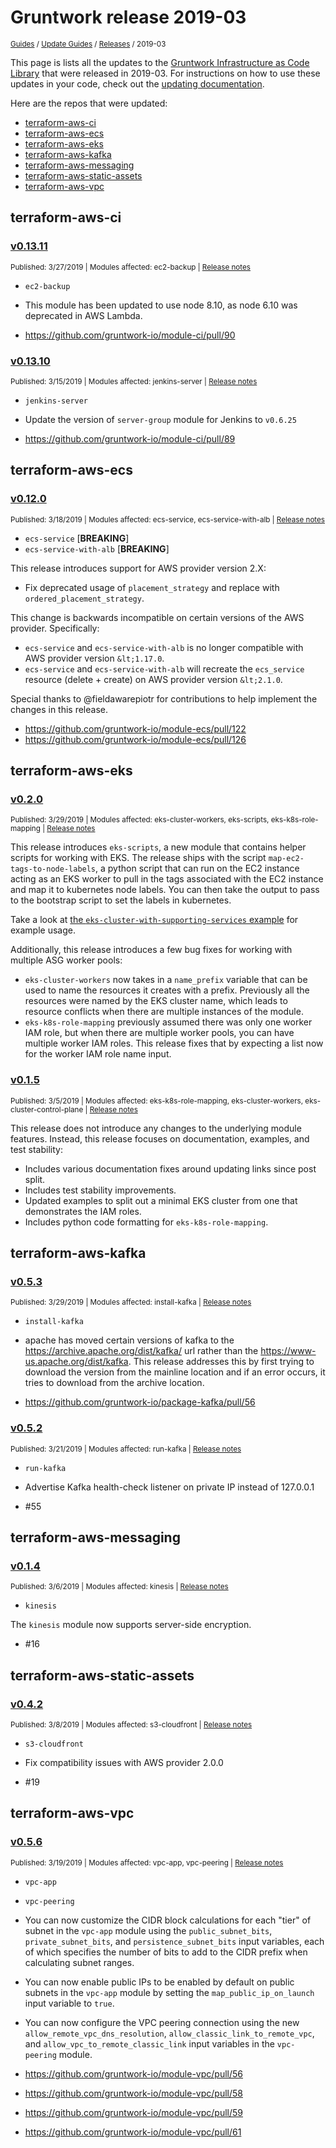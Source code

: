 
# Gruntwork release 2019-03

<p style={{marginTop: "-25px"}}><small><a href="/guides">Guides</a> / <a href="/guides/stay-up-to-date">Update Guides</a> / <a href="/guides/stay-up-to-date/releases">Releases</a> / 2019-03</small></p>

This page is lists all the updates to the [Gruntwork Infrastructure as Code 
Library](https://gruntwork.io/infrastructure-as-code-library/) that were released in 2019-03. For instructions 
on how to use these updates in your code, check out the [updating 
documentation](/guides/working-with-code/using-modules#updating).

Here are the repos that were updated:

- [terraform-aws-ci](#terraform-aws-ci)
- [terraform-aws-ecs](#terraform-aws-ecs)
- [terraform-aws-eks](#terraform-aws-eks)
- [terraform-aws-kafka](#terraform-aws-kafka)
- [terraform-aws-messaging](#terraform-aws-messaging)
- [terraform-aws-static-assets](#terraform-aws-static-assets)
- [terraform-aws-vpc](#terraform-aws-vpc)


## terraform-aws-ci


### [v0.13.11](https://github.com/gruntwork-io/terraform-aws-ci/releases/tag/v0.13.11)

<p style={{marginTop: "-20px", marginBottom: "10px"}}>
  <small>Published: 3/27/2019 | Modules affected: ec2-backup | <a href="https://github.com/gruntwork-io/terraform-aws-ci/releases/tag/v0.13.11">Release notes</a></small>
</p>

<div style={{"overflow":"hidden","textOverflow":"ellipsis","display":"-webkit-box","WebkitLineClamp":10,"lineClamp":10,"WebkitBoxOrient":"vertical"}}>

  
* `ec2-backup`


* This module has been updated to use node 8.10, as node 6.10 was deprecated in AWS Lambda.


* https://github.com/gruntwork-io/module-ci/pull/90

</div>


### [v0.13.10](https://github.com/gruntwork-io/terraform-aws-ci/releases/tag/v0.13.10)

<p style={{marginTop: "-20px", marginBottom: "10px"}}>
  <small>Published: 3/15/2019 | Modules affected: jenkins-server | <a href="https://github.com/gruntwork-io/terraform-aws-ci/releases/tag/v0.13.10">Release notes</a></small>
</p>

<div style={{"overflow":"hidden","textOverflow":"ellipsis","display":"-webkit-box","WebkitLineClamp":10,"lineClamp":10,"WebkitBoxOrient":"vertical"}}>

  
* `jenkins-server`


*  Update the version of `server-group` module for Jenkins to `v0.6.25`


* https://github.com/gruntwork-io/module-ci/pull/89

</div>



## terraform-aws-ecs


### [v0.12.0](https://github.com/gruntwork-io/terraform-aws-ecs/releases/tag/v0.12.0)

<p style={{marginTop: "-20px", marginBottom: "10px"}}>
  <small>Published: 3/18/2019 | Modules affected: ecs-service, ecs-service-with-alb | <a href="https://github.com/gruntwork-io/terraform-aws-ecs/releases/tag/v0.12.0">Release notes</a></small>
</p>

<div style={{"overflow":"hidden","textOverflow":"ellipsis","display":"-webkit-box","WebkitLineClamp":10,"lineClamp":10,"WebkitBoxOrient":"vertical"}}>

  
* `ecs-service` [**BREAKING**]
* `ecs-service-with-alb` [**BREAKING**]


This release introduces support for AWS provider version 2.X:

* Fix deprecated usage of `placement_strategy` and replace with `ordered_placement_strategy`.


This change is backwards incompatible on certain versions of the AWS provider. Specifically:

- `ecs-service` and `ecs-service-with-alb` is no longer compatible with AWS provider version `&lt;1.17.0`.
- `ecs-service` and `ecs-service-with-alb` will recreate the `ecs_service` resource (delete + create) on AWS provider version `&lt;2.1.0`.


Special thanks to @fieldawarepiotr for contributions to help implement the changes in this release.


* https://github.com/gruntwork-io/module-ecs/pull/122
* https://github.com/gruntwork-io/module-ecs/pull/126

</div>



## terraform-aws-eks


### [v0.2.0](https://github.com/gruntwork-io/terraform-aws-eks/releases/tag/v0.2.0)

<p style={{marginTop: "-20px", marginBottom: "10px"}}>
  <small>Published: 3/29/2019 | Modules affected: eks-cluster-workers, eks-scripts, eks-k8s-role-mapping | <a href="https://github.com/gruntwork-io/terraform-aws-eks/releases/tag/v0.2.0">Release notes</a></small>
</p>

<div style={{"overflow":"hidden","textOverflow":"ellipsis","display":"-webkit-box","WebkitLineClamp":10,"lineClamp":10,"WebkitBoxOrient":"vertical"}}>

  

This release introduces `eks-scripts`, a new module that contains helper scripts for working with EKS. The release ships with the script `map-ec2-tags-to-node-labels`, a python script that can run on the EC2 instance acting as an EKS worker to pull in the tags associated with the EC2 instance and map it to kubernetes node labels. You can then take the output to pass to the bootstrap script to set the labels in kubernetes.

Take a look at [the `eks-cluster-with-supporting-services` example](https://github.com/gruntwork-io/terraform-aws-eks/tree/master/examples/eks-cluster-with-supporting-services) for example usage.

Additionally, this release introduces a few bug fixes for working with multiple ASG worker pools:

- `eks-cluster-workers` now takes in a `name_prefix` variable that can be used to name the resources it creates with a prefix. Previously all the resources were named by the EKS cluster name, which leads to resource conflicts when there are multiple instances of the module.
- `eks-k8s-role-mapping` previously assumed there was only one worker IAM role, but when there are multiple worker pools, you can have multiple worker IAM roles. This release fixes that by expecting a list now for the worker IAM role name input.


</div>


### [v0.1.5](https://github.com/gruntwork-io/terraform-aws-eks/releases/tag/v0.1.5)

<p style={{marginTop: "-20px", marginBottom: "10px"}}>
  <small>Published: 3/5/2019 | Modules affected: eks-k8s-role-mapping, eks-cluster-workers, eks-cluster-control-plane | <a href="https://github.com/gruntwork-io/terraform-aws-eks/releases/tag/v0.1.5">Release notes</a></small>
</p>

<div style={{"overflow":"hidden","textOverflow":"ellipsis","display":"-webkit-box","WebkitLineClamp":10,"lineClamp":10,"WebkitBoxOrient":"vertical"}}>

  

This release does not introduce any changes to the underlying module features. Instead, this release focuses on documentation, examples, and test stability:

- Includes various documentation fixes around updating links since post split.
- Includes test stability improvements.
- Updated examples to split out a minimal EKS cluster from one that demonstrates the IAM roles.
- Includes python code formatting for `eks-k8s-role-mapping`.




</div>



## terraform-aws-kafka


### [v0.5.3](https://github.com/gruntwork-io/terraform-aws-kafka/releases/tag/v0.5.3)

<p style={{marginTop: "-20px", marginBottom: "10px"}}>
  <small>Published: 3/29/2019 | Modules affected: install-kafka | <a href="https://github.com/gruntwork-io/terraform-aws-kafka/releases/tag/v0.5.3">Release notes</a></small>
</p>

<div style={{"overflow":"hidden","textOverflow":"ellipsis","display":"-webkit-box","WebkitLineClamp":10,"lineClamp":10,"WebkitBoxOrient":"vertical"}}>

  
* `install-kafka`


*  apache has moved certain versions of kafka to the https://archive.apache.org/dist/kafka/ url rather than the https://www-us.apache.org/dist/kafka. This release addresses this by first trying to download the version from the mainline location and if an error occurs, it tries to download from the archive location.


* https://github.com/gruntwork-io/package-kafka/pull/56


</div>


### [v0.5.2](https://github.com/gruntwork-io/terraform-aws-kafka/releases/tag/v0.5.2)

<p style={{marginTop: "-20px", marginBottom: "10px"}}>
  <small>Published: 3/21/2019 | Modules affected: run-kafka | <a href="https://github.com/gruntwork-io/terraform-aws-kafka/releases/tag/v0.5.2">Release notes</a></small>
</p>

<div style={{"overflow":"hidden","textOverflow":"ellipsis","display":"-webkit-box","WebkitLineClamp":10,"lineClamp":10,"WebkitBoxOrient":"vertical"}}>

  
* `run-kafka`


*  Advertise Kafka health-check listener on private IP instead of 127.0.0.1 


* #55 


</div>



## terraform-aws-messaging


### [v0.1.4](https://github.com/gruntwork-io/terraform-aws-messaging/releases/tag/v0.1.4)

<p style={{marginTop: "-20px", marginBottom: "10px"}}>
  <small>Published: 3/6/2019 | Modules affected: kinesis | <a href="https://github.com/gruntwork-io/terraform-aws-messaging/releases/tag/v0.1.4">Release notes</a></small>
</p>

<div style={{"overflow":"hidden","textOverflow":"ellipsis","display":"-webkit-box","WebkitLineClamp":10,"lineClamp":10,"WebkitBoxOrient":"vertical"}}>

  
* `kinesis`


The `kinesis` module now supports server-side encryption.


* #16 


</div>



## terraform-aws-static-assets


### [v0.4.2](https://github.com/gruntwork-io/terraform-aws-static-assets/releases/tag/v0.4.2)

<p style={{marginTop: "-20px", marginBottom: "10px"}}>
  <small>Published: 3/8/2019 | Modules affected: s3-cloudfront | <a href="https://github.com/gruntwork-io/terraform-aws-static-assets/releases/tag/v0.4.2">Release notes</a></small>
</p>

<div style={{"overflow":"hidden","textOverflow":"ellipsis","display":"-webkit-box","WebkitLineClamp":10,"lineClamp":10,"WebkitBoxOrient":"vertical"}}>

  
* `s3-cloudfront`


* Fix compatibility issues with AWS provider 2.0.0 


* #19 

</div>



## terraform-aws-vpc


### [v0.5.6](https://github.com/gruntwork-io/terraform-aws-vpc/releases/tag/v0.5.6)

<p style={{marginTop: "-20px", marginBottom: "10px"}}>
  <small>Published: 3/19/2019 | Modules affected: vpc-app, vpc-peering | <a href="https://github.com/gruntwork-io/terraform-aws-vpc/releases/tag/v0.5.6">Release notes</a></small>
</p>

<div style={{"overflow":"hidden","textOverflow":"ellipsis","display":"-webkit-box","WebkitLineClamp":10,"lineClamp":10,"WebkitBoxOrient":"vertical"}}>

  
* `vpc-app`
* `vpc-peering`


* You can now customize the CIDR block calculations for each &quot;tier&quot; of subnet in the `vpc-app` module using the `public_subnet_bits`, `private_subnet_bits`, and `persistence_subnet_bits` input variables, each of which specifies the number of bits to add to the CIDR prefix when calculating subnet ranges.
* You can now enable public IPs to be enabled by default on public subnets in the `vpc-app` module by setting the `map_public_ip_on_launch` input variable to `true`.
* You can now configure the VPC peering connection using the new `allow_remote_vpc_dns_resolution`, `allow_classic_link_to_remote_vpc`, and `allow_vpc_to_remote_classic_link` input variables in the `vpc-peering` module.


* https://github.com/gruntwork-io/module-vpc/pull/56
* https://github.com/gruntwork-io/module-vpc/pull/58
* https://github.com/gruntwork-io/module-vpc/pull/59
* https://github.com/gruntwork-io/module-vpc/pull/61

</div>




<!-- ##DOCS-SOURCER-START
{
  "sourcePlugin": "releases",
  "hash": "88dbf9bda48a4f76f4362342a54d41c8"
}
##DOCS-SOURCER-END -->
